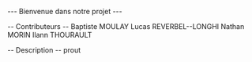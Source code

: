 --- Bienvenue dans notre projet ---

-- Contributeurs --
Baptiste MOULAY
Lucas REVERBEL--LONGHI
Nathan MORIN
Ilann THOURAULT

-- Description --
prout
